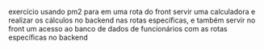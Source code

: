 exercício usando pm2 para em uma rota do front servir uma calculadora e realizar os cálculos no backend nas rotas específicas, e também servir no front um acesso ao banco de dados de funcionários com as rotas específicas no backend
